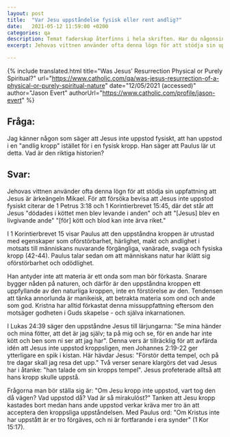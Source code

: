 ```yaml
---
layout: post
title:  "Var Jesu uppståndelse fysisk eller rent andlig?"
date:   2021-05-12 11:59:00 +0200
categories: qa
description: Temat faderskap återfinns i hela skriften. Har du någonsin undrat när de troende började kalla Gud för "Fader"? 
excerpt: Jehovas vittnen använder ofta denna lögn för att stödja sin uppfattning att Jesus är ärkeängeln Mikael. För att försöka bevisa att Jesus inte uppstod fysiskt citerar de 1 Petrus 3:18 och 1 Korintierbrevet 15:45, där det står att Jesus "dödades i köttet men blev levande i anden" och att "[Jesus] blev en livgivande ande" "[för] kött och blod kan inte ärva riket."

---
```



{% include translated.html 
    title="Was Jesus’ Resurrection Physical or Purely Spiritual?"
    url="https://www.catholic.com/qa/was-jesus-resurrection-of-a-physical-or-purely-spiritual-nature"
     date="12/05/2021 (accessed)" 
    author="Jason Evert" 
    authorUrl="https://www.catholic.com/profile/jason-evert" 
%}

## Fråga:
Jag känner någon som säger att Jesus inte uppstod fysiskt, att han uppstod i en "andlig kropp" istället för i en fysisk kropp. Han säger att Paulus lär ut detta. Vad är den riktiga historien? 


## Svar:

Jehovas vittnen använder ofta denna lögn för att stödja sin uppfattning att Jesus är ärkeängeln Mikael. För att försöka bevisa att Jesus inte uppstod fysiskt citerar de 1 Petrus 3:18 och 1 Korintierbrevet 15:45, där det står att Jesus "dödades i köttet men blev levande i anden" och att "[Jesus] blev en livgivande ande" "[för] kött och blod kan inte ärva riket."

I 1 Korintierbrevet 15 visar Paulus att den uppståndna kroppen är utrustad med egenskaper som oförstörbarhet, härlighet, makt och andlighet i motsats till människans nuvarande förgängliga, vanärade, svaga och fysiska kropp (42-44). Paulus talar sedan om att människans natur har iklätt sig oförstörbarhet och odödlighet.

Han antyder inte att materia är ett onda som man bör förkasta. Snarare bygger nåden på naturen, och därför är den uppståndna kroppen ett uppfyllande av den naturliga kroppen, inte en förstörelse av den. Tendensen att tänka annorlunda är manikeisk, att betrakta materia som ond och ande som god. Kristna har alltid förkastat denna missuppfattning eftersom den motsäger godheten i Guds skapelse - och själva inkarnationen.

I Lukas 24:39 säger den uppståndne Jesus till lärjungarna: "Se mina händer och mina fötter, att det är jag själv; ta på mig och se, för en ande har inte kött och ben som ni ser att jag har". Denna vers är tillräcklig för att avfärda idén att Jesus inte uppstod kroppsligen, men Johannes 2:19-22 ger ytterligare en spik i kistan. Här hävdar Jesus: "Förstör detta tempel, och på tre dagar skall jag resa det upp." Två verser senare klargörs det vad Jesus har i åtanke: "han talade om sin kropps tempel". Jesus profeterade alltså att hans kropp skulle uppstå.

Frågorna man bör ställa sig är: "Om Jesu kropp inte uppstod, vart tog den då vägen? Vad uppstod då? Vad är så mirakulöst?" Tanken att Jesu kropp kastades bort medan hans ande uppstod verkar kräva mer tro än att acceptera den kroppsliga uppståndelsen. Med Paulus ord: "Om Kristus inte har uppstått är er tro förgäves, och ni är fortfarande i era synder" (1 Kor 15:17).
